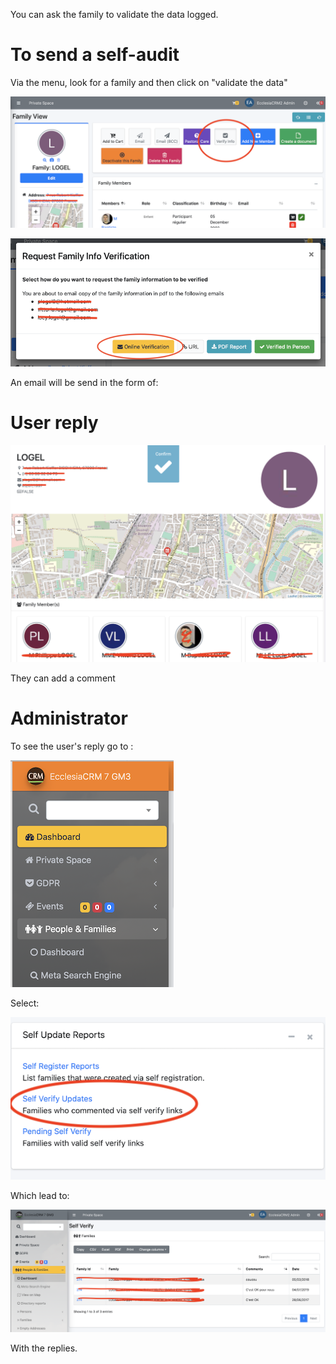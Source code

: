 You can ask the family to validate the data logged.

# To send a self-audit

Via the menu, look for a family and then click on "validate the data"

![Screenshot](../../../img/family/admin/auto-verify1.png)


![Screenshot](../../../img/family/admin/auto-verify2.png)

An email will be send in the form of:

# User reply

![Screenshot](../../../img/family/admin/auto-verify3.png)

They can add a comment

# Administrator

To see the user's reply go to :

![Screenshot](../../../img/family/admin/auto-inscription11.png)

Select:

![Screenshot](../../../img/family/admin/auto-verify4.png)

Which lead to:

![Screenshot](../../../img/family/admin/auto-verify5.png#)

With the replies.




